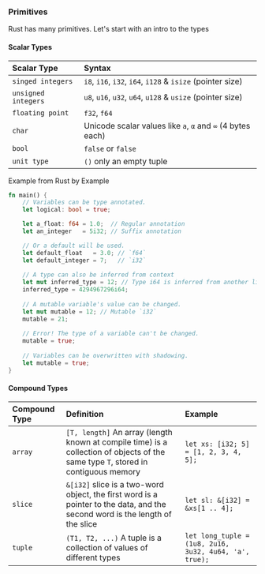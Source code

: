 ### Primitives
Rust has many primitives. Let's start with an intro to the types
#### Scalar Types
<div class="comparison">

|Scalar Type|Syntax|
|:---|:---|
|`singed integers`|`i8`, `i16`, `i32`, `i64`, `i128` & `isize` (pointer size)|
|`unsigned integers`|`u8`, `u16`, `u32`, `u64`, `u128` & `usize` (pointer size)|
|`floating point`|`f32`, `f64`|
|`char`|Unicode scalar values like `a`, `α` and `∞` (4 bytes each)|
|`bool`|`false` or `false`|
|`unit type`|`()` only an empty tuple|

</div>

Example from Rust by Example
```rust
fn main() {
    // Variables can be type annotated.
    let logical: bool = true;

    let a_float: f64 = 1.0;  // Regular annotation
    let an_integer   = 5i32; // Suffix annotation

    // Or a default will be used.
    let default_float   = 3.0; // `f64`
    let default_integer = 7;   // `i32`
    
    // A type can also be inferred from context 
    let mut inferred_type = 12; // Type i64 is inferred from another line
    inferred_type = 4294967296i64;
    
    // A mutable variable's value can be changed.
    let mut mutable = 12; // Mutable `i32`
    mutable = 21;
    
    // Error! The type of a variable can't be changed.
    mutable = true;
    
    // Variables can be overwritten with shadowing.
    let mutable = true;
}
```

#### Compound Types
<div class="comparison">

|Compound Type|Definition|Example|
|:---|:---|:---|
|`array`|`[T, length]` An array (length known at compile time) is a collection of objects of the same type `T`, stored in contiguous memory|`let xs: [i32; 5] = [1, 2, 3, 4, 5];`|
|`slice`| `&[i32]`  slice is a two-word object, the first word is a pointer to the data, and the second word is the length of the slice|`let sl: &[i32] = &xs[1 .. 4];`|
|`tuple`|`(T1, T2, ...)` A tuple is a collection of values of different types|`let long_tuple = (1u8, 2u16, 3u32, 4u64, 'a', true);`|

</div>